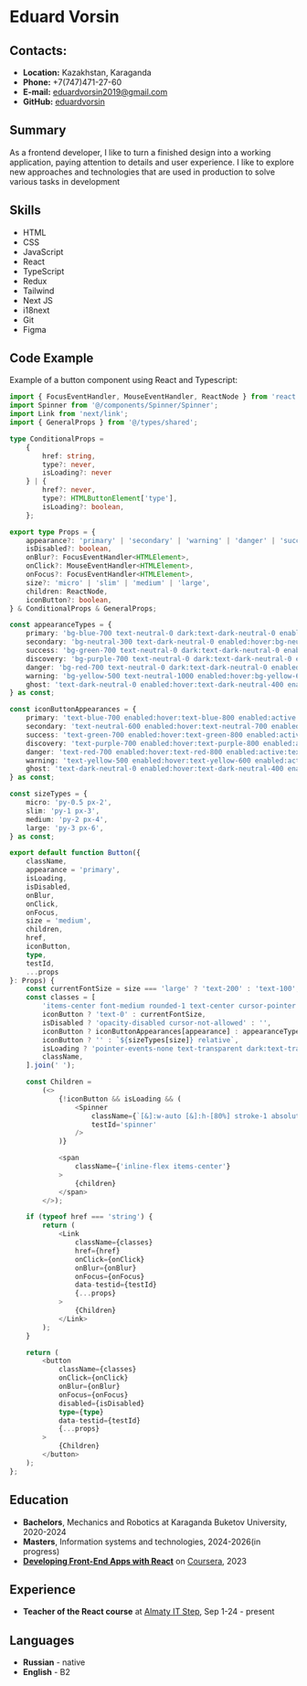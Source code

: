 # Eduard Vorsin
## Contacts:
- **Location:** Kazakhstan, Karaganda
- **Phone:** +7(747)471-27-60
- **E-mail:** [eduardvorsin2019@gmail.com](mailto:eduardvorsin2019@gmail.com)
- **GitHub:** [eduardvorsin](https://github.com/eduardvorsin)
  
## Summary
As a frontend developer, I like to turn a finished design into a working application, paying attention to details and user experience. I like to explore new approaches and technologies that are used in production to solve various tasks in development

## Skills
- HTML
- CSS
- JavaScript
- React
- TypeScript
- Redux
- Tailwind
- Next JS
- i18next
- Git
- Figma

## **Code Example**
Example of a button component using React and Typescript:
```typescript
import { FocusEventHandler, MouseEventHandler, ReactNode } from 'react';
import Spinner from '@/components/Spinner/Spinner';
import Link from 'next/link';
import { GeneralProps } from '@/types/shared';

type ConditionalProps =
	{
		href: string,
		type?: never,
		isLoading?: never
	} | {
		href?: never,
		type?: HTMLButtonElement['type'],
		isLoading?: boolean,
	};

export type Props = {
	appearance?: 'primary' | 'secondary' | 'warning' | 'danger' | 'success' | 'discovery' | 'ghost',
	isDisabled?: boolean,
	onBlur?: FocusEventHandler<HTMLElement>,
	onClick?: MouseEventHandler<HTMLElement>,
	onFocus?: FocusEventHandler<HTMLElement>,
	size?: 'micro' | 'slim' | 'medium' | 'large',
	children: ReactNode,
	iconButton?: boolean,
} & ConditionalProps & GeneralProps;

const appearanceTypes = {
	primary: 'bg-blue-700 text-neutral-0 dark:text-dark-neutral-0 enabled:hover:bg-blue-800 enabled:active:bg-blue-900 dark:bg-blue-400 dark:enabled:hover:bg-blue-300 dark:enabled:active:bg-blue-200',
	secondary: 'bg-neutral-300 text-dark-neutral-0 enabled:hover:bg-neutral-400 enabled:active:bg-neutral-500 dark:enabled:hover:bg-neutral-200 dark:enabled:active:bg-neutral-100',
	success: 'bg-green-700 text-neutral-0 dark:text-dark-neutral-0 enabled:hover:bg-green-800 enabled:active:bg-green-900 dark:bg-green-400 dark:enabled:hover:bg-green-300 dark:enabled:active:bg-green-200',
	discovery: 'bg-purple-700 text-neutral-0 dark:text-dark-neutral-0 enabled:hover:bg-purple-800 enabled:active:bg-purple-900 dark:bg-purple-400 dark:enabled:hover:bg-purple-300 dark:enabled:active:bg-purple-200',
	danger: 'bg-red-700 text-neutral-0 dark:text-dark-neutral-0 enabled:hover:bg-red-800 enabled:active:bg-red-900 dark:bg-red-400 dark:enabled:hover:bg-red-300 dark:enabled:active:bg-red-200',
	warning: 'bg-yellow-500 text-neutral-1000 enabled:hover:bg-yellow-600 enabled:active:bg-yellow-700 dark:enabled:hover:bg-yellow-300 dark:enabled:active:bg-yellow-200',
	ghost: 'text-dark-neutral-0 enabled:hover:text-dark-neutral-400 enabled:active:text-dark-neutral-600 dark:text-neutral-200 dark:enabled:hover:text-neutral-400 dark:enabled:active:text-neutral-600',
} as const;

const iconButtonAppearances = {
	primary: 'text-blue-700 enabled:hover:text-blue-800 enabled:active:text-blue-900 dark:text-blue-400 dark:enabled:hover:text-blue-300 dark:enabled:active:text-blue-200',
	secondary: 'text-neutral-600 enabled:hover:text-neutral-700 enabled:active:text-neutral-800 dark:text-neutral-300 dark:enabled:hover:text-neutral-200 dark:enabled:active:text-neutral-100',
	success: 'text-green-700 enabled:hover:text-green-800 enabled:active:text-green-900 dark:text-green-400 dark:enabled:hover:text-green-300 dark:enabled:active:text-green-200',
	discovery: 'text-purple-700 enabled:hover:text-purple-800 enabled:active:text-purple-900 dark:text-purple-400 dark:enabled:hover:text-purple-300 dark:enabled:active:text-purple-200',
	danger: 'text-red-700 enabled:hover:text-red-800 enabled:active:text-red-900 dark:text-red-400 dark:enabled:hover:text-red-300 dark:enabled:active:text-red-200',
	warning: 'text-yellow-500 enabled:hover:text-yellow-600 enabled:active:text-yellow-700 dark:enabled:hover:text-yellow-300 dark:enabled:active:text-yellow-300',
	ghost: 'text-dark-neutral-0 enabled:hover:text-dark-neutral-400 enabled:active:text-dark-neutral-600 dark:text-neutral-0 dark:enabled:hover:text-neutral-400 dark:enabled:active:text-neutral-600',
} as const;

const sizeTypes = {
	micro: 'py-0.5 px-2',
	slim: 'py-1 px-3',
	medium: 'py-2 px-4',
	large: 'py-3 px-6',
} as const;

export default function Button({
	className,
	appearance = 'primary',
	isLoading,
	isDisabled,
	onBlur,
	onClick,
	onFocus,
	size = 'medium',
	children,
	href,
	iconButton,
	type,
	testId,
	...props
}: Props) {
	const currentFontSize = size === 'large' ? 'text-200' : 'text-100';
	const classes = [
		'items-center font-medium rounded-1 text-center cursor-pointer min-w[2.25rem] leading-2 inline-flex transition-colors duration-150',
		iconButton ? 'text-0' : currentFontSize,
		isDisabled ? 'opacity-disabled cursor-not-allowed' : '',
		iconButton ? iconButtonAppearances[appearance] : appearanceTypes[appearance],
		iconButton ? '' : `${sizeTypes[size]} relative`,
		isLoading ? 'pointer-events-none text-transparent dark:text-transparent select-none' : '',
		className,
	].join(' ');

	const Children =
		(<>
			{!iconButton && isLoading && (
				<Spinner
					className={`[&]:w-auto [&]:h-[80%] stroke-1 absolute top-1/2 left-1/2 -translate-x-1/2 -translate-y-1/2 ${appearance === 'secondary' ? 'text-dark-neutral-0' : 'text-neutral-0'}`}
					testId='spinner'
				/>
			)}

			<span
				className={'inline-flex items-center'}
			>
				{children}
			</span>
		</>);

	if (typeof href === 'string') {
		return (
			<Link
				className={classes}
				href={href}
				onClick={onClick}
				onBlur={onBlur}
				onFocus={onFocus}
				data-testid={testId}
				{...props}
			>
				{Children}
			</Link>
		);
	}

	return (
		<button
			className={classes}
			onClick={onClick}
			onBlur={onBlur}
			onFocus={onFocus}
			disabled={isDisabled}
			type={type}
			data-testid={testId}
			{...props}
		>
			{Children}
		</button>
	);
};
```

## Education
- **Bachelors**, Mechanics and Robotics at Karaganda Buketov University, 2020-2024
- **Masters**, Information systems and technologies, 2024-2026(in progress)
- **[Developing Front-End Apps with React](https://coursera.org/share/918177aff7d748800e2900284c57e849)** on [Coursera](https://www.coursera.org/), 2023
## Experience
- **Teacher of the React course** at [Almaty IT Step](https://almaty.itstep.org/), Sep 1-24 - present

## Languages
- **Russian** - native
- **English** - B2
